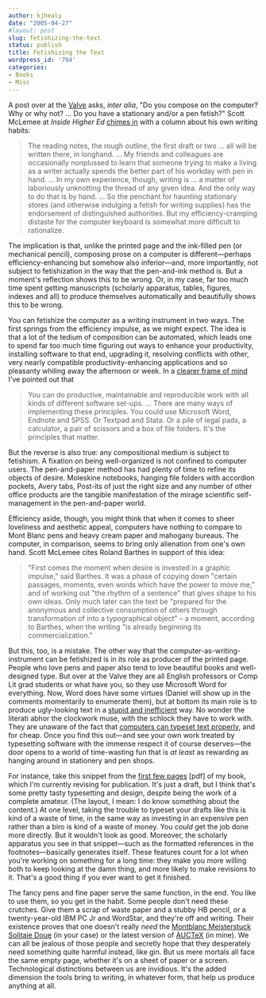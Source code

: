 ```yaml
---
author: kjhealy
date: "2005-04-27"
#layout: post
slug: fetishizing-the-text
status: publish
title: Fetishizing the Text
wordpress_id: '794'
categories:
- Books
- Misc
---
```


A post over at the [Valve](http://www.thevalve.org/go/valve/article/going_around_the_room_at_the_desk/) asks, *inter alia*, "Do you compose on the computer? Why or why not? ... Do you have a stationary and/or a pen fetish?" Scott McLemee at *Inside Higher Ed* [chimes in](http://www.insidehighered.com/views/2005/04/19/mclemee) with a column about his own writing habits:

> The reading notes, the rough outline, the first draft or two … all will be written there, in longhand. ... My friends and colleagues are occasionally nonplussed to learn that someone trying to make a living as a writer actually spends the better part of his workday with pen in hand. ... In my own experience, though, writing is … a matter of laboriously unknotting the thread of any given idea. And the only way to do that is by hand. ... So the penchant for haunting stationary stores (and otherwise indulging a fetish for writing supplies) has the endorsement of distinguished authorities. But my efficiency-cramping distaste for the computer keyboard is somewhat more difficult to rationalize.

The implication is that, unlike the printed page and the ink-filled pen (or mechanical pencil), composing prose on a computer is different—perhaps efficiency-enhancing but somehow also inferior—and, more importantly, not subject to fetishization in the way that the pen-and-ink method is. But a moment's reflection shows this to be wrong. Or, in my case, far too much time spent getting manuscripts (scholarly apparatus, tables, figures, indexes and all) to produce themselves automatically and beautifully shows this to be wrong.
 
 You can fetishize the computer as a writing instrument in two ways. The first springs from the efficiency impulse, as we might expect. The idea is that a lot of the tedium of composition can be automated, which leads one to spend far too much time figuring out ways to enhance your productivity, installing software to that end, upgrading it, resolving conflicts with other, very nearly compatible productivity-enhancing applications and so pleasanty whiling away the afternoon or week. In a [clearer frame of mind](http://crookedtimber.org/2004/12/11/indispensible-applications/) I've pointed out that

> You can do productive, maintainable and reproducible work with all kinds of different software set-ups. ... There are many ways of implementing these principles. You could use Microsoft Word, Endnote and SPSS. Or Textpad and Stata. Or a pile of legal pads, a calculator, a pair of scissors and a box of file folders. It's the principles that matter.

But the reverse is also true: any compositional medium is subject to fetishism. A fixation on being well-organized is not confined to computer users. The pen-and-paper method has had plenty of time to refine its objects of desire. Moleskine notebooks, hanging file folders with accordion pockets, Avery tabs, Post-its of just the right size and any number of other office products are the tangible manifestation of the mirage scientific self-management in the pen-and-paper world.

Efficiency aside, though, you might think that when it comes to sheer loveliness and aesthetic appeal, computers have nothing to compare to Mont Blanc pens and heavy cream paper and mahogany bureaus. The computer, in comparison, seems to bring only alienation from one's own hand. Scott McLemee cites Roland Barthes in support of this idea:

> "First comes the moment when desire is invested in a graphic impulse," said Barthes. It was a phase of copying down "certain passages, moments, even words which have the power to move me," and of working out "the rhythm of a sentence" that gives shape to his own ideas. Only much later can the text be "prepared for the anonymous and collective consumption of others through transformation of into a typographical object" – a moment, according to Barthes, when the writing "is already beginning its commercialization."

But this, too, is a mistake. The other way that the computer-as-writing-instrument can be fetishized is in its role as producer of the printed page. People who love pens and paper also tend to love beautiful books and well-designed type. But over at the Valve they are all English professors or Comp Lit grad students or what have you, so they use Microsoft Word for everything. Now, Word does have some virtues (Daniel will show up in the comments momentarily to enumerate them), but at bottom its main role is to produce ugly-looking text in a [stupid and inefficient](http://ricardo.ecn.wfu.edu/~cottrell/wp.html) way. No wonder the literati abhor the clockwork muse, with the schlock they have to work with. They are unaware of the fact that [computers can typeset text properly](http://www.tug.org/texshowcase/), and for cheap. Once you find this out—and see your own work treated by typesetting software with the immense respect it of course deserves—the door opens to a world of time-wasting fun that is *at least* as rewarding as hanging around in stationery and pen shops.

For instance, take this snippet from the [first few pages](http://www.kieranhealy.org/files/misc/lbg-snippet.pdf) [pdf] of my book, which I'm currently revising for publication. It's just a draft, but I think that's some pretty tasty typesetting and design, despite being the work of a complete amateur. (The layout, I mean: I do know something about the content.) At one level, taking the trouble to typeset your drafts like this is kind of a waste of time, in the same way as investing in an expensive pen rather than a biro is kind of a waste of money. You *could* get the job done more directly. But it wouldn't look as good. Moreover, the scholarly apparatus you see in that snippet—such as the formatted references in the footnotes—basically generates itself. These features count for a lot when you're working on something for a long time: they make you more willing both to keep looking at the damn thing, and more likely to make revisions to it. That's a good thing if you ever want to get it finished.

The fancy pens and fine paper serve the same function, in the end. You like to use them, so you get in the habit. Some people don't need these crutches. Give them a scrap of waste paper and a stubby HB pencil, or a twenty-year-old IBM PC Jr and WordStar, and they're off and writing. Their existence proves that one doesn't really *need* the [Montblanc Meisterstuck Solitaie Doue](http://www.jomashop.com/monblanmeiss.html) (in your case) or the latest version of [AUCTeX](http://www.gnu.org/software/auctex/) (in mine). We can all be jealous of those people and secretly hope that they desperately need something quite harmful instead, like gin. But us mere mortals all face the same empty page, whether it's on a sheet of paper or a screen. Technological distinctions between us are invidious. It's the added dimension the tools bring to writing, in whatever form, that help us produce anything at all.
